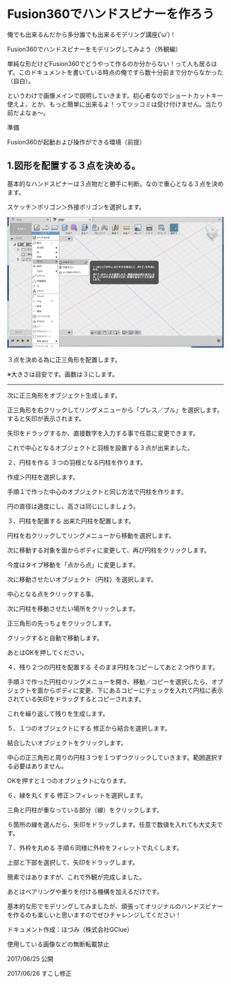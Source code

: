 # Fusion360でハンドスピナーを作ろう

俺でも出来るんだから多分誰でも出来るモデリング講座(’ω’)！

Fusion360でハンドスピナーをモデリングしてみよう（外観編）

単純な形だけどFusion360でどうやって作るのか分からない！って人も居るはず。このドキュメントを書いている時点の俺ですら数十分前まで分からなかった（自白）。

というわけで画像メインで説明していきます。初心者なのでショートカットキー使えよ、とか、もっと簡単に出来るよ！ってツッコミは受け付けません。当たり前だよなぁ〜。



準備

Fusion360が起動および操作ができる環境（前提）

## 1.図形を配置する３点を決める。

基本的なハンドスピナーは３点物だと勝手に判断。なので重心となる３点を決めます。

スケッチ＞ポリゴン＞外接ポリゴンを選択します。

![](./images/hs_01.jpg)

３点を決める為に正三角形を配置します。

※大きさは目安です。画数は３にします。

<hr>

次に正三角形をオブジェクト生成します。

正三角形を右クリックしてリングメニューから「プレス／プル」を選択します。すると矢印が表示されます。

矢印をドラッグするか、直接数字を入力する事で任意に変更できます。

これで中心となるオブジェクトと羽根を設置する３点が出来ました。 


２、円柱を作る
３つの羽根となる円柱を作ります。

作成＞円柱を選択します。


手順１で作った中心のオブジェクトと同じ方法で円柱を作ります。

円の直径は適度にし、高さは同じにしましょう。



３、円柱を配置する
出来た円柱を配置します。

円柱を右クリックしてリングメニューから移動を選択します。

次に移動する対象を面からボディに変更して、再び円柱をクリックします。



今度はタイプ移動を「点から点」に変更します。


次に移動させたいオブジェクト（円柱）を選択します。

中心となる点をクリックする事。


次に円柱を移動させたい場所をクリックします。

正三角形の先っちょをクリックします。


クリックすると自動で移動します。

あとはOKを押してください。


４、残り２つの円柱を配置する
そのまま円柱をコピーしてあと２つ作ります。

手順３で作った円柱のリングメニューを開き、移動／コピーを選択したら、オブジェクトを面からボディに変更、下にあるコピーにチェックを入れて円柱に表示されている矢印をドラッグするとコピーされます。

これを繰り返して残りを生成します。



５、１つのオブジェクトにする
修正から結合を選択します。

結合したいオブジェクトをクリックします。

中心の正三角形と周りの円柱３つを１つずつクリックしていきます。範囲選択する必要はありません。

OKを押すと１つのオブジェクトになります。



６、縁を丸くする
修正＞フィレットを選択します。

三角と円柱が重なっている部分（線）をクリックします。



６箇所の線を選んだら、矢印をドラッグします。任意で数値を入れても大丈夫です。


７、外枠を丸める
手順６同様に外枠をフィレットで丸くします。

 上部と下部を選択して、矢印をドラッグします。



簡素ではありますが、これで外観が完成しました。

あとはベアリングや重りを付ける機構を加えるだけです。

基本的な形でモデリングしてみましたが、頑張ってオリジナルのハンドスピナーを作るのも楽しいと思いますのでぜひチャレンジしてください！

ドキュメント作成：ほづみ（株式会社GClue）

使用している画像などの無断転載禁止

2017/06/25 公開

2017/06/26 すこし修正
